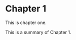 <!--describe_model
{
  "type": "::Chapter",
  "id":   1,
  "name": "Chapter 1",
  "foo":  23.2,
  "bar":  1234,
  "book_id": 1
}
-->

# Chapter 1

This is chapter one.

<!--describe_model_attribute: summary-->

This is a summary of Chapter 1.

<!--end_describe_model_attribute-->

<!--end_describe_model-->

<!--describe_model
{
  "type": "::TableOfContents",
  "id":   1,
  "chapter_list": [],
  "meta": {}
}
-->

<!--end_describe_model-->